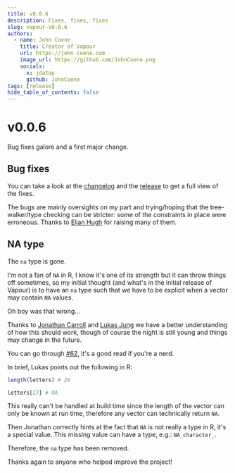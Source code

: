 ```yaml
---
title: v0.0.6
description: Fixes, fixes, fixes
slug: vapour-v0.0.6
authors:
  - name: John Coene
    title: Creator of Vapour
    url: https://john-coene.com
    image_url: https://github.com/JohnCoene.png
    socials:
      x: jdatap 
      github: JohnCoene 
tags: [release]
hide_table_of_contents: false
---
```


# v0.0.6

Bug fixes galore and a first major change.

<!-- truncate -->

## Bug fixes

You can take a look at the [changelog](/changelog)
and the [release](https://github.com/vapourlang/vapour/releases/tag/v0.0.5)
to get a full view of the fixes.

The bugs are mainly oversights on my part and trying/hoping that
the tree-walker/type checking can be stricter:
some of the constraints in place were erroneous.
Thanks to [Elian Hugh](https://github.com/ElianHugh) for raising
many of them.

## NA type

The `na` type is gone.

I'm not a fan of `NA` in R, I know it's one of its strength
but it can throw things off sometimes, so my initial thought
(and what's in the initial release of Vapour) is to have an
`na` type such that we have to be explicit when a vector may
contain `NA` values.

Oh boy was that wrong...

Thanks to [Jonathan Carroll](https://github.com/jonocarroll) and
[Lukas Jung](https://github.com/lhdjung) we have a better
understanding of how this should work, though of course
the night is still young and things may change in the future.

You can go through
[#62](https://github.com/vapourlang/vapour/issues/62),
it's a good read if you're a nerd.

In brief, Lukas points out the following in R:

```r
length(letters) # 26

letters[27] # NA
```

This really can't be handled at build time since the length
of the vector can only be known at run time, therefore
any vector can technically return `NA`.

Then Jonathan correctly hints at the fact that `NA` is not
really a type in R, it's a special value.
This missing value can have a type, e.g.: `NA_character_`.

Therefore, the `na` type has been removed.

Thanks again to anyone who helped improve the project!
